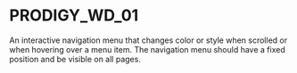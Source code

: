 # PRODIGY_WD_01
An interactive navigation menu that changes color or style when scrolled or when hovering over a menu item. The navigation menu should have a fixed position and be visible on all pages. 
